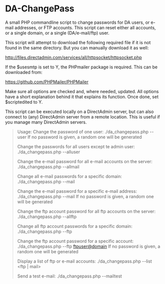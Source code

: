 DA-ChangePass
=============

A small PHP commandline script to change passwords for DA users, or e-mail addresses, or FTP accounts. This script can reset either all accounts, or a single domain, or a single (DA/e-mail/ftp) user.

This script will attempt to download the following required file if it is not found in the same directory. But you can manually download it as well:

http://files.directadmin.com/services/all/httpsocket/httpsocket.php

If the $usesmtp is set to Y, the PHPmailer package is required. This can be downloaded from:

https://github.com/PHPMailer/PHPMailer

Make sure all options are checked and, where needed, updated. All options have a short explanation behind it that explains its function. Once done, set $scriptedited to Y.

This script can be executed locally on a DirectAdmin server, but can also connect to (any) DirectAdmin server from a remote location. This is useful if you manage many DirectAdmin servers.

> Usage:
     Change the password of one user:
>      ./da_changepass.php --user <username> <optional password>
>      If no password is given, a random one will be generated
> 
>   Change the passwords for all users except te admin user:
>      ./da_changepass.php --alluser
> 
>   Change the e-mail password for all e-mail accounts on the server:
>      ./da_changepass.php --allmail
> 
>   Change all e-mail passwords for a specific domain:
>      ./da_changepass.php --mail <domainname>
> 
>   Change the e-mail password for a specific e-mail address:
>      ./da_changepass.php --mail <e-mail address> <optional password>
>      If no password is given, a random one will be generated
> 
>   Change the ftp account password for all ftp accounts on the server:
>      ./da_changepass.php --allftp
> 
>   Change all ftp account passwords for a specific domain:
>      ./da_changepass.php --ftp <domainname>
> 
>   Change the ftp account password for a specific account:
>      ./da_changepass.php --ftp <ftpuser@domain> <optional password>
>      If no password is given, a random one will be generated
> 
>   Display a list of ftp or e-mail accounts:
>      ./da_changepass.php --list <ftp | mail> <optional domain>
> 
>   Send a test e-mail:
>      ./da_changepass.php --mailtest

